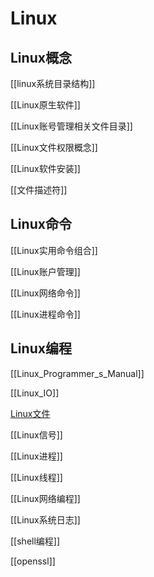 # Linux 

## Linux概念

[[linux系统目录结构]]

[[Linux原生软件]]

[[Linux账号管理相关文件目录]]

[[Linux文件权限概念]]

[[Linux软件安装]]

[[文件描述符]]

## Linux命令

[[Linux实用命令组合]]

[[Linux账户管理]]

[[Linux网络命令]]

[[Linux进程命令]]

## Linux编程

[[Linux_Programmer_s_Manual]]

[[Linux_IO]]

[Linux文件](Linux_file_API.md)

[[Linux信号]]

[[Linux进程]]

[[Linux线程]]

[[Linux网络编程]]

[[Linux系统日志]]

[[shell编程]]

[[openssl]]